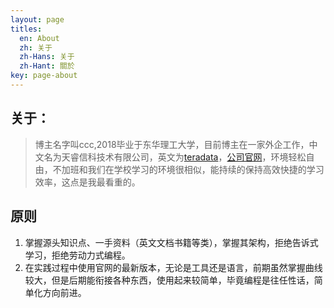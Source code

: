 ```yaml
---
layout: page
titles:
  en: About
  zh: 关于
  zh-Hans: 关于
  zh-Hant: 關於
key: page-about
---
```


## 关于：
> 博主名字叫ccc,2018毕业于东华理工大学，目前博主在一家外企工作，中文名为天睿信科技术有限公司，英文为[teradata](https://baike.baidu.com/item/Teradata/1792590?fr=aladdin)，[公司官网](https://www.teradata.com.cn/)，环境轻松自由，不加班和我们在学校学习的环境很相似，能持续的保持高效快捷的学习效率，这点是我最看重的。

## 原则

1. 掌握源头知识点、一手资料（英文文档书籍等类），掌握其架构，拒绝告诉式学习，拒绝劳动力式编程。
2. 在实践过程中使用官网的最新版本，无论是工具还是语言，前期虽然掌握曲线较大，但是后期能衔接各种东西，使用起来较简单，毕竟编程是往任性话，简单化方向前进。

